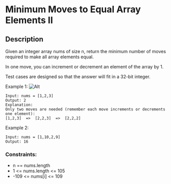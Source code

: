 # Minimum Moves to Equal Array Elements II

## Description

Given an integer array nums of size n, return the minimum number of moves required to make all array elements equal.

In one move, you can increment or decrement an element of the array by 1.

Test cases are designed so that the answer will fit in a 32-bit integer.
 
Example 1:
![Alt](https://assets.leetcode.com/uploads/2021/03/25/ic234-q2-ex11.png)

```
Input: nums = [1,2,3]
Output: 2
Explanation:
Only two moves are needed (remember each move increments or decrements one element):
[1,2,3]  =>  [2,2,3]  =>  [2,2,2]

```

Example 2:

```
Input: nums = [1,10,2,9]
Output: 16
```

### Constraints:

- n == nums.length
- 1 <= nums.length <= 105
- -109 <= nums[i] <= 109
